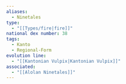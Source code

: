 ```yaml
---
aliases:
  - Ninetales
type:
  - "[[Types/fire|fire]]"
national dex number: 38
tags:
  - Kanto
  - Regional-Form
evolution line:
  - "[[Kantonian Vulpix|Kantonian Vulpix]]"
associated:
  - "[[Alolan Ninetales]]"
---
```

